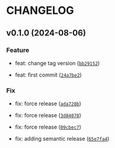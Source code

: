 # CHANGELOG



## v0.1.0 (2024-08-06)

### Feature

* feat: change tag version ([`bb29152`](https://github.com/pmgordon/py-installable/commit/bb291525aa16023e2968e3fa3d3cd3945e7a77c2))

* feat: first commit ([`24a7be2`](https://github.com/pmgordon/py-installable/commit/24a7be2d7ee88d23cb5b720255fa70d5b684e211))

### Fix

* fix: force release ([`ada728b`](https://github.com/pmgordon/py-installable/commit/ada728bcf45fa9be3220e44100043141c68e7aa1))

* fix: force release ([`3d84078`](https://github.com/pmgordon/py-installable/commit/3d840781f34e914be4544e9c48b6c920e1a1efdd))

* fix: force release ([`09cbec7`](https://github.com/pmgordon/py-installable/commit/09cbec711c6942dcbd4e5bc8851801b2286034f3))

* fix: adding semantic release ([`65e7fa4`](https://github.com/pmgordon/py-installable/commit/65e7fa4464c36ce1c0acf3d01fe2ef1233ba3de3))
